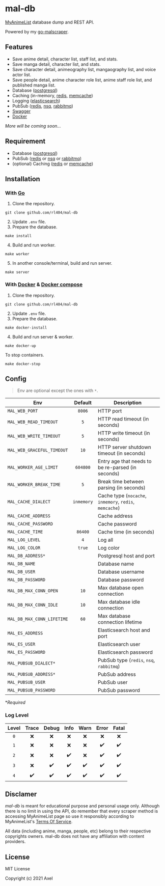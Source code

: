 # mal-db

[MyAnimeList](https://myanimelist.net/) database dump and REST API.

Powered by my [go-malscraper](https://github.com/rl404/go-malscraper).

## Features

- Save anime detail, character list, staff list, and stats.
- Save manga detail, character list, and stats.
- Save character detail, animeography list, mangaography list, and voice actor list.
- Save people detail, anime character role list, anime staff role list, and published manga list.
- Database ([postgresql](https://www.postgresql.org/))
- Caching (in-memory, [redis](https://redis.io/), [memcache](https://memcached.org/))
- Logging ([elasticsearch](https://www.elastic.co/))
- PubSub ([redis](https://redis.io/), [nsq](https://nsq.io/), [rabbitmq](https://www.rabbitmq.com/))
- [Swagger](https://mal-rest-api.herokuapp.com/swagger/index.html)
- [Docker](https://www.docker.com/)

*More will be coming soon...*

## Requirement

- Database ([postgresql](https://www.postgresql.org/))
- PubSub ([redis](https://redis.io/) or [nsq](https://nsq.io/) or [rabbitmq](https://www.rabbitmq.com/))
- (optional) Caching ([redis](https://redis.io/) or [memcache](https://memcached.org/))

## Installation

### With [Go](https://golang.org/)

1. Clone the repository.
```
git clone github.com/rl404/mal-db
```
2. Update `.env` file.
3. Prepare the database.
```
make install
```
4. Build and run worker.
```
make worker
```
5. In another console/terminal, build and run server.
```
make server
```

### With [Docker](https://www.docker.com/) & [Docker compose](https://docs.docker.com/compose/)

1. Clone the repository.
```
git clone github.com/rl404/mal-db
```
2. Update `.env` file.
3. Prepare the database.
```
make docker-install
```
4. Build and run server & worker.
```
make docker-up
```
To stop containers.
```
make docker-stop
```

## Config

> Env are optional except the ones with `*`.

Env | Default | Description
--- | :---: | ---
`MAL_WEB_PORT` | `8006` | HTTP port
`MAL_WEB_READ_TIMEOUT` | `5` | HTTP read timeout (in seconds)
`MAL_WEB_WRITE_TIMEOUT` | `5` | HTTP write timeout (in seconds)
`MAL_WEB_GRACEFUL_TIMEOUT` | `10` | HTTP server shutdown timeout (in seconds)
`MAL_WORKER_AGE_LIMIT` | `604800` | Entry age that needs to be re-parsed (in seconds)
`MAL_WORKER_BREAK_TIME` | `5` | Break time between parsing (in seconds)
`MAL_CACHE_DIALECT` | `inmemory` | Cache type (`nocache`, `inmemory`, `redis`, `memcache`)
`MAL_CACHE_ADDRESS` |  | Cache address
`MAL_CACHE_PASSWORD` |  | Cache password
`MAL_CACHE_TIME` | `86400` | Cache time (in seconds)
`MAL_LOG_LEVEL` | `4` | Log all
`MAL_LOG_COLOR` | `true` | Log color
`MAL_DB_ADDRESS*` | | Postgresql host and port
`MAL_DB_NAME` | | Database name
`MAL_DB_USER` | | Database username
`MAL_DB_PASSWORD` | | Database password
`MAL_DB_MAX_CONN_OPEN` | `10` | Max database open connection
`MAL_DB_MAX_CONN_IDLE` | `10` | Max database idle connection
`MAL_DB_MAX_CONN_LIFETIME` | `60` | Max database connection lifetime
`MAL_ES_ADDRESS` | | Elasticsearch host and port
`MAL_ES_USER` | | Elasticsearch user
`MAL_ES_PASSWORD` | | Elasticsearch password
`MAL_PUBSUB_DIALECT*` | | PubSub type (`redis`, `nsq`, `rabbitmq`)
`MAL_PUBSUB_ADDRESS*` | | PubSub address
`MAL_PUBSUB_USER` | | PubSub user
`MAL_PUBSUB_PASSWORD` | | PubSub password

**Required*

### Log Level

Level | Trace | Debug | Info | Warn | Error | Fatal
:---: | :---: | :---: | :---: | :---: | :---: | :---: |
`0` | :x: | :x: | :x: | :x: | :x: | :x:
`1` | :x: | :x: | :x: | :x: | :heavy_check_mark: | :heavy_check_mark:
`2` | :x: | :x: | :heavy_check_mark: | :x: | :heavy_check_mark: | :heavy_check_mark:
`3` | :x: | :heavy_check_mark: | :heavy_check_mark: | :heavy_check_mark: | :heavy_check_mark: | :heavy_check_mark:
`4` | :heavy_check_mark: | :heavy_check_mark: | :heavy_check_mark: | :heavy_check_mark: | :heavy_check_mark: | :heavy_check_mark:

## Disclamer

_mal-db_ is meant for educational purpose and personal usage only. Although there is no limit in using the API, do remember that every scraper method is accessing MyAnimeList page so use it responsibly according to MyAnimeList's [Terms Of Service](https://myanimelist.net/about/terms_of_use).

All data (including anime, manga, people, etc) belong to their respective copyrights owners. mal-db does not have any affiliation with content providers.

## License

MIT License

Copyright (c) 2021 Axel
